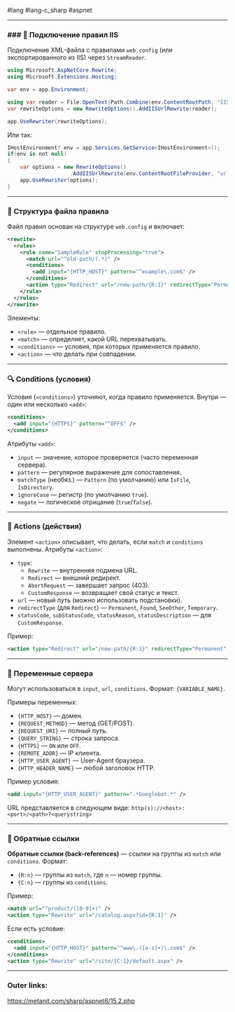 #lang #lang-c_sharp #aspnet 

---
### ### 🔌 Подключение правил IIS
Подключение XML-файла с правилами `web.config` (или экспортированного из IIS) через `StreamReader`.

```csharp
using Microsoft.AspNetCore.Rewrite;
using Microsoft.Extensions.Hosting;

var env = app.Environment;

using var reader = File.OpenText(Path.Combine(env.ContentRootPath, "IISUrlRewrite.xml"));
var rewriteOptions = new RewriteOptions().AddIISUrlRewrite(reader);

app.UseRewriter(rewriteOptions);
```
Или так:
```csharp
IHostEnvironment? env = app.Services.GetService<IHostEnvironment>();
if(env is not null)
{
    var options = new RewriteOptions()
                    .AddIISUrlRewrite(env.ContentRootFileProvider, "urlrewrite.xml");
    app.UseRewriter(options);
}
```

---
### 📄 Структура файла правила
Файл правил основан на структуре `web.config` и включает:

```xml
<rewrite>
  <rules>
    <rule name="SampleRule" stopProcessing="true">
      <match url="^old-path/(.*)" />
      <conditions>
        <add input="{HTTP_HOST}" pattern="^example\.com$" />
      </conditions>
      <action type="Redirect" url="/new-path/{R:1}" redirectType="Permanent" />
    </rule>
  </rules>
</rewrite>
```

Элементы:
- `<rule>` — отдельное правило.
- `<match>` — определяет, какой URL перехватывать.
- `<conditions>` — условия, при которых применяется правило.
- `<action>` — что делать при совпадении.

---
### 🔍 Conditions (условия)

Условия (`<conditions>`) уточняют, когда правило применяется. Внутри — один или несколько `<add>`:

```xml
<conditions>
  <add input="{HTTPS}" pattern="^OFF$" />
</conditions>
```

Атрибуты `<add>`:
- `input` — значение, которое проверяется (часто переменная сервера).
- `pattern` — регулярное выражение для сопоставления.
- `matchType` (необяз.) — `Pattern` (по умолчанию) или `IsFile`, `IsDirectory`.
- `ignoreCase` — регистр (по умолчанию `true`).
- `negate` — логическое отрицание (`true`/`false`).

---

### 🎯 Actions (действия)

Элемент `<action>` описывает, что делать, если `match` и `conditions` выполнены.
Атрибуты `<action>`:

- `type`:
    - `Rewrite` — внутренняя подмена URL.    
    - `Redirect` — внешний редирект.    
    - `AbortRequest` — завершает запрос (403).    
    - `CustomResponse` — возвращает свой статус и текст.    
- `url` — новый путь (можно использовать подстановки).
- `redirectType` (для `Redirect`) — `Permanent`, `Found`, `SeeOther`, `Temporary`. 
- `statusCode`, `subStatusCode`, `statusReason`, `statusDescription` — для `CustomResponse`.

Пример:
```xml
<action type="Redirect" url="/new-path/{R:1}" redirectType="Permanent" />
```

---

### 🧩 Переменные сервера
Могут использоваться в `input`, `url`, `conditions`. Формат: `{VARIABLE_NAME}`.

Примеры переменных:
- `{HTTP_HOST}` — домен.
- `{REQUEST_METHOD}` — метод (GET/POST).
- `{REQUEST_URI}` — полный путь. 
- `{QUERY_STRING}` — строка запроса.
- `{HTTPS}` — `ON` или `OFF`.
- `{REMOTE_ADDR}` — IP клиента.
- `{HTTP_USER_AGENT}` — User-Agent браузера.
- `{HTTP_HEADER_NAME}` — любой заголовок HTTP.

Пример условия:
```xml
<add input="{HTTP_USER_AGENT}" pattern=".*Googlebot.*" />
```
URL представляется в следующем виде: `http(s)://<host>:<port>/<path>?<querystring>`

---

### 🔄 Обратные ссылки

**Обратные ссылки (back-references)** — ссылки на группы из `match` или `conditions`.
Формат:
- `{R:n}` — группы из `match`, где `n` — номер группы.
- `{C:n}` — группы из `conditions`.
    
Пример:
```xml
<match url="^product/([0-9]+)" />
<action type="Rewrite" url="/catalog.aspx?id={R:1}" />
```

Если есть условие:
```xml
<conditions>
  <add input="{HTTP_HOST}" pattern="^www\.([a-z]+)\.com$" />
</conditions>
<action type="Rewrite" url="/site/{C:1}/default.aspx" />
```

---
### Outer links:
https://metanit.com/sharp/aspnet6/15.2.php